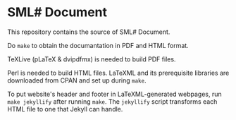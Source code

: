 # SML# Document

This repository contains the source of SML# Document.

Do `make` to obtain the documantation in PDF and HTML format.

TeXLive (pLaTeX & dvipdfmx) is needed to build PDF files.

Perl is needed to build HTML files.
LaTeXML and its prerequisite libraries are downloaded from CPAN
and set up during `make`.

To put website's header and footer in LaTeXML-generated webpages,
run `make jekyllify` after running `make`.  The `jekyllify` script
transforms each HTML file to one that Jekyll can handle.
